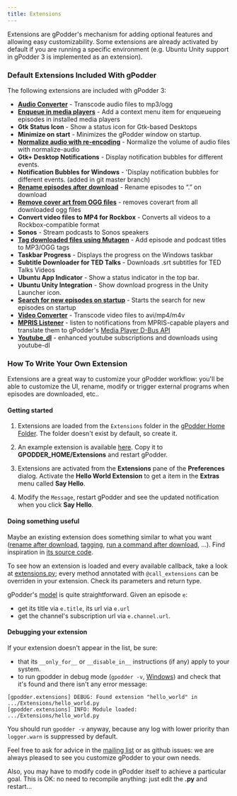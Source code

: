 ```yaml
---
title: Extensions
---
```


Extensions are gPodder's mechanism for adding optional features and allowing easy customizability. Some extensions are already activated by default if you are running a specific environment (e.g. Ubuntu Unity support in gPodder 3 is implemented as an extension).


### Default Extensions Included With gPodder

The following extensions are included with gPodder 3:

-   [**Audio Converter**] - Transcode audio files to mp3/ogg
-   [**Enqueue in media players**] - Add a context menu item for enqueueing episodes in installed media players
-   **Gtk Status Icon** - Show a status icon for Gtk-based Desktops
-   **Minimize on start** - Minimizes the gPodder window on startup.
-   [**Normalize audio with re-encoding**] - Normalize the volume of audio files with normalize-audio
-   **Gtk+ Desktop Notifications** - Display notification bubbles for different events.
-   **Notification Bubbles for Windows** - 'Display notification bubbles for different events. (added in git master branch)
-   [**Rename episodes after download**] - Rename episodes to “<Episode Title>.<ext>” on download
-   [**Remove cover art from OGG files**] - removes coverart from all downloaded ogg files
-   **Convert video files to MP4 for Rockbox** - Converts all videos to a Rockbox-compatible format
-   **Sonos** - Stream podcasts to Sonos speakers
-   [**Tag downloaded files using Mutagen**] - Add episode and podcast titles to MP3/OGG tags
-   **Taskbar Progress** - Displays the progress on the Windows taskbar
-   **Subtitle Downloader for TED Talks** - Downloads .srt subtitles for TED Talks Videos
-   **Ubuntu App Indicator** - Show a status indicator in the top bar.
-   **Ubuntu Unity Integration** - Show download progress in the Unity Launcher icon.
-   [**Search for new episodes on startup**] - Starts the search for new episodes on startup
-   [**Video Converter**] - Transcode video files to avi/mp4/m4v
-   [**MPRIS Listener**] - listen to notifications from MPRIS-capable players and translate them to gPodder's [Media Player D-Bus API]
-   [**Youtube_dl**] - enhanced youtube subscriptions and downloads using youtube-dl


### How To Write Your Own Extension

Extensions are a great way to customize your gPodder workflow: you'll be able to customize the UI, rename, modify or trigger
external programs when episodes are downloaded, etc..


#### Getting started

1. Extensions are loaded from the `Extensions` folder in the [gPodder Home Folder](#default-gpodder-home-folder).
The folder doesn't exist by default, so create it.

2. An example extension is available [here](https://github.com/gpodder/gpodder/blob/master/share/gpodder/examples/hello_world.py).
   Copy it to **GPODDER\_HOME/Extensions** and restart gPodder.

3. Extensions are activated from the **Extensions** pane of the **Preferences** dialog.
   Activate the **Hello World Extension** to get a item in the **Extras** menu called
   **Say Hello**.

4. Modify the `Message`, restart gPodder and see the updated notification when you click **Say Hello**.


#### Doing something useful

Maybe an existing extension does something similar to what you want
([rename after download](https://github.com/gpodder/gpodder/blob/master/share/gpodder/extensions/rename_download.py),
[tagging](https://github.com/gpodder/gpodder/blob/master/share/gpodder/extensions/tagging.py),
[run a command after download](https://github.com/gpodder/gpodder/blob/master/share/gpodder/extensions/command_on_download.py), ...).
Find inspiration in [its source code](https://github.com/gpodder/gpodder/tree/master/share/gpodder/extensions).

To see how an extension is loaded and every available callback, take a look at [extensions.py](https://github.com/gpodder/gpodder/blob/master/src/gpodder/extensions.py);
every method annotated with `@call_extensions` can be overriden in your extension. Check its parameters and return type.

gPodder's [model](https://github.com/gpodder/gpodder/blob/master/src/gpodder/model.py#L197) is quite straightforward.
Given an episode `e`:
 - get its title via `e.title`, its url via `e.url`
 - get the channel's subscription url via `e.channel.url`.


#### Debugging your extension

If your extension doesn't appear in the list,
be sure:
  - that its `__only_for__` or `__disable_in__` instructions (if any) apply to your system.
  - to run gpodder in debug mode (`gpodder -v`, [Windows](https://gpodder.github.io/docs/windows.html#debugging-gpodder-on-windows))
  and check that it's found and there isn't any error message:
```
[gpodder.extensions] DEBUG: Found extension "hello_world" in .../Extensions/hello_world.py
[gpodder.extensions] INFO: Module loaded: .../Extensions/hello_world.py

```

You should run `gpodder -v` anyway, because any log with lower priority than `logger.warn` is suppressed by default.

Feel free to ask for advice in the [mailing list](mailing-list) or as github issues:
we are always pleased to see you customize gPodder to your own needs.

Also, you may have to modify code in gPodder itself to achieve a particular goal.
This is OK: no need to recompile anything: just edit the **.py** and restart...


[**Audio Converter**]: extensions/audioconverter.md
[**Enqueue in media players**]: extensions/enqueueinmediaplayer.md
[**Normalize audio with re-encoding**]: extensions/normalizeaudio.md
[**Rename episodes after download**]: extensions/renameafterdownload.md
[**Remove cover art from OGG files**]: extensions/removeoggcover.md
[**Tag downloaded files using Mutagen**]: extensions/tagging.md
[**Search for new episodes on startup**]: extensions/searchepisodeonstartup.md
[**Video Converter**]: extensions/videoconverter.md
[**MPRIS Listener**]: extensions/mprislistener.md
[**Youtube_dl**]: extensions/youtubedl.md
[Media Player D-Bus API]: https://github.com/gpodder/gpodder/commit/ab48ea24f29a3d237396848520d27b3dba23635d
[hello world extension example]: https://github.com/gpodder/gpodder/blob/master/share/gpodder/examples/hello_world.py
